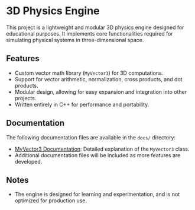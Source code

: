 # 3D Physics Engine

This project is a lightweight and modular 3D physics engine designed for educational purposes. It implements core functionalities required for simulating physical systems in three-dimensional space.

## Features
- Custom vector math library (`MyVector3`) for 3D computations.
- Support for vector arithmetic, normalization, cross products, and dot products.
- Modular design, allowing for easy expansion and integration into other projects.
- Written entirely in C++ for performance and portability.

## Documentation
The following documentation files are available in the `docs/` directory:
- [MyVector3 Documentation](./docs/MATH_FUNCTIONS.md): Detailed explanation of the `MyVector3` class.
- Additional documentation files will be included as more features are developed.



## Notes
- The engine is designed for learning and experimentation, and is not optimized for production use.



